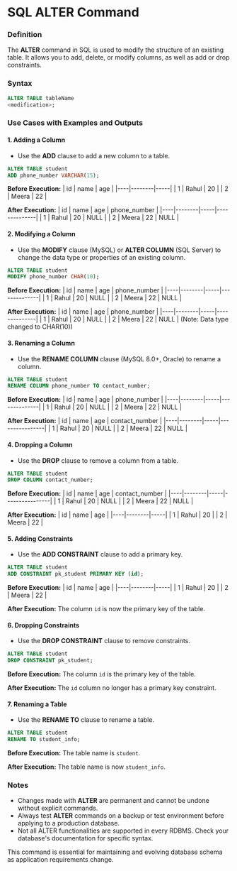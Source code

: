 # SQL ALTER Command

### Definition
The **ALTER** command in SQL is used to modify the structure of an existing table. It allows you to add, delete, or modify columns, as well as add or drop constraints.

### Syntax
```sql
ALTER TABLE tableName
<modification>;
```

### Use Cases with Examples and Outputs

#### 1. Adding a Column
- Use the **ADD** clause to add a new column to a table.
```sql
ALTER TABLE student
ADD phone_number VARCHAR(15);
```
**Before Execution:**
| id | name   | age |
|----|--------|-----|
| 1  | Rahul  | 20  |
| 2  | Meera  | 22  |

**After Execution:**
| id | name   | age | phone_number |
|----|--------|-----|--------------|
| 1  | Rahul  | 20  | NULL         |
| 2  | Meera  | 22  | NULL         |

#### 2. Modifying a Column
- Use the **MODIFY** clause (MySQL) or **ALTER COLUMN** (SQL Server) to change the data type or properties of an existing column.
```sql
ALTER TABLE student
MODIFY phone_number CHAR(10);
```
**Before Execution:**
| id | name   | age | phone_number |
|----|--------|-----|--------------|
| 1  | Rahul  | 20  | NULL         |
| 2  | Meera  | 22  | NULL         |

**After Execution:**
| id | name   | age | phone_number |
|----|--------|-----|--------------|
| 1  | Rahul  | 20  | NULL         |
| 2  | Meera  | 22  | NULL         |
(Note: Data type changed to CHAR(10))

#### 3. Renaming a Column
- Use the **RENAME COLUMN** clause (MySQL 8.0+, Oracle) to rename a column.
```sql
ALTER TABLE student
RENAME COLUMN phone_number TO contact_number;
```
**Before Execution:**
| id | name   | age | phone_number |
|----|--------|-----|--------------|
| 1  | Rahul  | 20  | NULL         |
| 2  | Meera  | 22  | NULL         |

**After Execution:**
| id | name   | age | contact_number |
|----|--------|-----|----------------|
| 1  | Rahul  | 20  | NULL           |
| 2  | Meera  | 22  | NULL           |

#### 4. Dropping a Column
- Use the **DROP** clause to remove a column from a table.
```sql
ALTER TABLE student
DROP COLUMN contact_number;
```
**Before Execution:**
| id | name   | age | contact_number |
|----|--------|-----|----------------|
| 1  | Rahul  | 20  | NULL           |
| 2  | Meera  | 22  | NULL           |

**After Execution:**
| id | name   | age |
|----|--------|-----|
| 1  | Rahul  | 20  |
| 2  | Meera  | 22  |

#### 5. Adding Constraints
- Use the **ADD CONSTRAINT** clause to add a primary key.
```sql
ALTER TABLE student
ADD CONSTRAINT pk_student PRIMARY KEY (id);
```
**Before Execution:**
| id | name   | age |
|----|--------|-----|
| 1  | Rahul  | 20  |
| 2  | Meera  | 22  |

**After Execution:**
The column `id` is now the primary key of the table.

#### 6. Dropping Constraints
- Use the **DROP CONSTRAINT** clause to remove constraints.
```sql
ALTER TABLE student
DROP CONSTRAINT pk_student;
```
**Before Execution:**
The column `id` is the primary key of the table.

**After Execution:**
The `id` column no longer has a primary key constraint.

#### 7. Renaming a Table
- Use the **RENAME TO** clause to rename a table.
```sql
ALTER TABLE student
RENAME TO student_info;
```
**Before Execution:**
The table name is `student`.

**After Execution:**
The table name is now `student_info`.

### Notes
- Changes made with **ALTER** are permanent and cannot be undone without explicit commands.
- Always test **ALTER** commands on a backup or test environment before applying to a production database.
- Not all ALTER functionalities are supported in every RDBMS. Check your database's documentation for specific syntax.

This command is essential for maintaining and evolving database schema as application requirements change.

